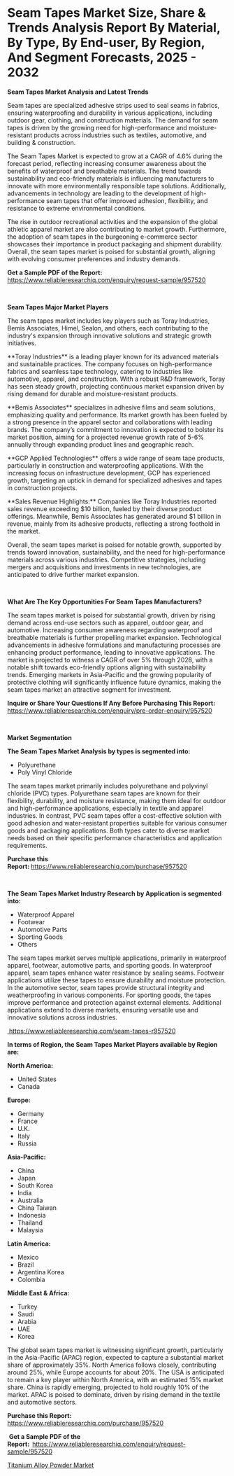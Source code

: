 <p><h1>Seam Tapes Market Size, Share & Trends Analysis Report By Material, By Type, By End-user, By Region, And Segment Forecasts, 2025 - 2032</h1></p><p><strong>Seam Tapes Market Analysis and Latest Trends</strong></p>
<p><p>Seam tapes are specialized adhesive strips used to seal seams in fabrics, ensuring waterproofing and durability in various applications, including outdoor gear, clothing, and construction materials. The demand for seam tapes is driven by the growing need for high-performance and moisture-resistant products across industries such as textiles, automotive, and building & construction.</p><p>The Seam Tapes Market is expected to grow at a CAGR of 4.6% during the forecast period, reflecting increasing consumer awareness about the benefits of waterproof and breathable materials. The trend towards sustainability and eco-friendly materials is influencing manufacturers to innovate with more environmentally responsible tape solutions. Additionally, advancements in technology are leading to the development of high-performance seam tapes that offer improved adhesion, flexibility, and resistance to extreme environmental conditions.</p><p>The rise in outdoor recreational activities and the expansion of the global athletic apparel market are also contributing to market growth. Furthermore, the adoption of seam tapes in the burgeoning e-commerce sector showcases their importance in product packaging and shipment durability. Overall, the seam tapes market is poised for substantial growth, aligning with evolving consumer preferences and industry demands.</p></p>
<p><strong>Get a Sample PDF of the Report:&nbsp;</strong> <a href="https://www.reliableresearchiq.com/enquiry/request-sample/957520?utm_campaign=2277&utm_medium=2&utm_source=Github&utm_content=ia&utm_term=02042025&utm_id=seam-tapes">https://www.reliableresearchiq.com/enquiry/request-sample/957520</a></p>
<p>&nbsp;</p>
<p><strong>Seam Tapes Major Market Players</strong></p>
<p><p>The seam tapes market includes key players such as Toray Industries, Bemis Associates, Himel, Sealon, and others, each contributing to the industry's expansion through innovative solutions and strategic growth initiatives.</p><p>**Toray Industries** is a leading player known for its advanced materials and sustainable practices. The company focuses on high-performance fabrics and seamless tape technology, catering to industries like automotive, apparel, and construction. With a robust R&D framework, Toray has seen steady growth, projecting continuous market expansion driven by rising demand for durable and moisture-resistant products.</p><p>**Bemis Associates** specializes in adhesive films and seam solutions, emphasizing quality and performance. Its market growth has been fueled by a strong presence in the apparel sector and collaborations with leading brands. The company’s commitment to innovation is expected to bolster its market position, aiming for a projected revenue growth rate of 5-6% annually through expanding product lines and geographic reach.</p><p>**GCP Applied Technologies** offers a wide range of seam tape products, particularly in construction and waterproofing applications. With the increasing focus on infrastructure development, GCP has experienced growth, targeting an uptick in demand for specialized adhesives and tapes in construction projects. </p><p>**Sales Revenue Highlights:** Companies like Toray Industries reported sales revenue exceeding $10 billion, fueled by their diverse product offerings. Meanwhile, Bemis Associates has generated around $1 billion in revenue, mainly from its adhesive products, reflecting a strong foothold in the market.</p><p>Overall, the seam tapes market is poised for notable growth, supported by trends toward innovation, sustainability, and the need for high-performance materials across various industries. Competitive strategies, including mergers and acquisitions and investments in new technologies, are anticipated to drive further market expansion.</p></p>
<p>&nbsp;</p>
<p><strong>What Are The Key Opportunities For Seam Tapes Manufacturers?</strong></p>
<p><p>The seam tapes market is poised for substantial growth, driven by rising demand across end-use sectors such as apparel, outdoor gear, and automotive. Increasing consumer awareness regarding waterproof and breathable materials is further propelling market expansion. Technological advancements in adhesive formulations and manufacturing processes are enhancing product performance, leading to innovative applications. The market is projected to witness a CAGR of over 5% through 2028, with a notable shift towards eco-friendly options aligning with sustainability trends. Emerging markets in Asia-Pacific and the growing popularity of protective clothing will significantly influence future dynamics, making the seam tapes market an attractive segment for investment.</p></p>
<p><strong>Inquire or Share Your Questions If Any Before Purchasing This Report:</strong> <a href="https://www.reliableresearchiq.com/enquiry/pre-order-enquiry/957520?utm_campaign=2277&utm_medium=2&utm_source=Github&utm_content=ia&utm_term=02042025&utm_id=seam-tapes">https://www.reliableresearchiq.com/enquiry/pre-order-enquiry/957520</a></p>
<p>&nbsp;</p>
<p><strong>Market Segmentation</strong></p>
<p><strong>The Seam Tapes Market Analysis by types is segmented into:</strong></p>
<p><ul><li>Polyurethane</li><li>Poly Vinyl Chloride</li></ul></p>
<p><p>The seam tapes market primarily includes polyurethane and polyvinyl chloride (PVC) types. Polyurethane seam tapes are known for their flexibility, durability, and moisture resistance, making them ideal for outdoor and high-performance applications, especially in textile and apparel industries. In contrast, PVC seam tapes offer a cost-effective solution with good adhesion and water-resistant properties suitable for various consumer goods and packaging applications. Both types cater to diverse market needs based on their specific performance characteristics and application requirements.</p></p>
<p><strong>Purchase this Report:&nbsp;</strong><a href="https://www.reliableresearchiq.com/purchase/957520?utm_campaign=2277&utm_medium=2&utm_source=Github&utm_content=ia&utm_term=02042025&utm_id=seam-tapes">https://www.reliableresearchiq.com/purchase/957520</a></p>
<p>&nbsp;</p>
<p><strong>The Seam Tapes Market Industry Research by Application is segmented into:</strong></p>
<p><ul><li>Waterproof Apparel</li><li>Footwear</li><li>Automotive Parts</li><li>Sporting Goods</li><li>Others</li></ul></p>
<p><p>The seam tapes market serves multiple applications, primarily in waterproof apparel, footwear, automotive parts, and sporting goods. In waterproof apparel, seam tapes enhance water resistance by sealing seams. Footwear applications utilize these tapes to ensure durability and moisture protection. In the automotive sector, seam tapes provide structural integrity and weatherproofing in various components. For sporting goods, the tapes improve performance and protection against external elements. Additional applications extend to diverse markets, ensuring versatile use and innovative solutions across industries.</p></p>
<p><a href="https://www.reliableresearchiq.com/seam-tapes-r957520?utm_campaign=2277&utm_medium=2&utm_source=Github&utm_content=ia&utm_term=02042025&utm_id=seam-tapes">&nbsp;https://www.reliableresearchiq.com/seam-tapes-r957520</a></p>
<p><strong>In terms of Region, the Seam Tapes Market Players available by Region are:</strong></p>
<p>
    <p> <strong> North America: </strong>
        <ul>
            <li>United States</li>
            <li>Canada</li>
        </ul>
        </p> 
    <p> <strong> Europe: </strong>
        <ul>
            <li>Germany</li>
            <li>France</li>
            <li>U.K.</li>
            <li>Italy</li>
            <li>Russia</li>
        </ul>
        </p> 
    <p> <strong> Asia-Pacific: </strong>
        <ul>
            <li>China</li>
            <li>Japan</li>
            <li>South Korea</li>
            <li>India</li>
            <li>Australia</li>
            <li>China Taiwan</li>
            <li>Indonesia</li>
            <li>Thailand</li>
            <li>Malaysia</li>
        </ul>
        </p> 
    <p> <strong> Latin America: </strong>
        <ul>
            <li>Mexico</li>
            <li>Brazil</li>
            <li>Argentina Korea</li>
            <li>Colombia</li>
        </ul>
        </p> 
    <p> <strong> Middle East & Africa: </strong>
        <ul>
            <li>Turkey</li>
            <li>Saudi</li>
            <li>Arabia</li>
            <li>UAE</li>
            <li>Korea</li>
        </ul>
    </p>
    </p>
<p><p>The global seam tapes market is witnessing significant growth, particularly in the Asia-Pacific (APAC) region, expected to capture a substantial market share of approximately 35%. North America follows closely, contributing around 25%, while Europe accounts for about 20%. The USA is anticipated to remain a key player within North America, with an estimated 15% market share. China is rapidly emerging, projected to hold roughly 10% of the market. APAC is poised to dominate, driven by rising demand in the textile and automotive sectors.</p></p>
<p><strong>Purchase this Report: </strong><a href="https://www.reliableresearchiq.com/purchase/957520?utm_campaign=2277&utm_medium=2&utm_source=Github&utm_content=ia&utm_term=02042025&utm_id=seam-tapes">https://www.reliableresearchiq.com/purchase/957520</a></p>
<p>&nbsp;<strong>Get a Sample PDF of the Report:&nbsp;&nbsp;</strong><a href="https://www.reliableresearchiq.com/enquiry/request-sample/957520?utm_campaign=2277&utm_medium=2&utm_source=Github&utm_content=ia&utm_term=02042025&utm_id=seam-tapes">https://www.reliableresearchiq.com/enquiry/request-sample/957520</a></p>
<p><strong></strong></p>
<p><p><a href="https://github.com/DixieGrimes/Market-Research-Report-List-2/blob/main/titanium-alloy-powder-market.md?utm_campaign=2277&utm_medium=2&utm_source=Github&utm_content=ia&utm_term=02042025&utm_id=seam-tapes">Titanium Alloy Powder Market</a></p></p>